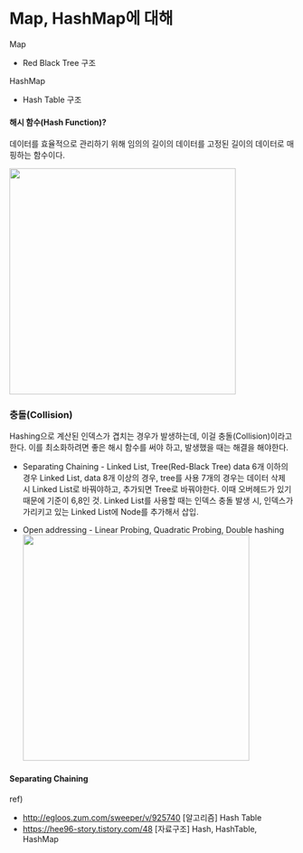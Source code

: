 # Map, HashMap에 대해

Map

- Red Black Tree 구조

HashMap

- Hash Table 구조

#### 해시 함수(Hash Function)?

데이터를 효율적으로 관리하기 위해 임의의 길이의 데이터를 고정된 길이의 데이터로 매핑하는 함수이다.

<img src="https://upload.wikimedia.org/wikipedia/commons/thumb/d/d0/Hash_table_5_0_1_1_1_1_1_LL.svg/675px-Hash_table_5_0_1_1_1_1_1_LL.svg.png" width="400px" height=""/>

### 충돌(Collision)

Hashing으로 계산된 인덱스가 겹치는 경우가 발생하는데, 이걸 충돌(Collision)이라고 한다. 이를 최소화하려면 좋은 해시 함수를 써야 하고, 발생했을 때는 해결을 해야한다.

- Separating Chaining - Linked List, Tree(Red-Black Tree)
  data 6개 이하의 경우 Linked List,
  data 8개 이상의 경우, tree를 사용
  7개의 경우는 데이터 삭제 시 Linked List로 바꿔야하고, 추가되면 Tree로 바꿔야한다. 이때 오버헤드가 있기 때문에 기준이 6,8인 것.
  Linked List를 사용할 때는 인덱스 충돌 발생 시, 인덱스가 가리키고 있는 Linked List에 Node를 추가해서 삽입.

* Open addressing - Linear Probing, Quadratic Probing, Double hashing
  <img src="https://upload.wikimedia.org/wikipedia/commons/thumb/b/bf/Hash_table_5_0_1_1_1_1_0_SP.svg/570px-Hash_table_5_0_1_1_1_1_0_SP.svg.png" width="400px" height=""/>

#### Separating Chaining

ref)

- http://egloos.zum.com/sweeper/v/925740 [알고리즘] Hash Table
- https://hee96-story.tistory.com/48 [자료구조] Hash, HashTable, HashMap
